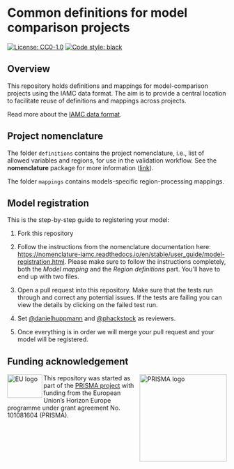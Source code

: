 # Common definitions for model comparison projects

[![License: CC0-1.0](https://img.shields.io/github/license/iamConsortium/common-definitions)](https://github.com/IAMconsortium/common-definitions/blob/main/LICENSE)
[![Code style: black](https://img.shields.io/badge/code%20style-black-000000.svg)](https://github.com/psf/black)

## Overview

This repository holds definitions and mappings for model-comparison projects using the IAMC data format.
The aim is to provide a central location to facilitate reuse of definitions and mappings across projects.

Read more about the [IAMC data format](https://docs.ece.iiasa.ac.at/iamc.html).

## Project nomenclature

The folder `definitions` contains the project nomenclature, i.e., list of allowed
variables and regions, for use in the validation workflow. See the **nomenclature**
package for more information ([link](https://github.com/iamconsortium/nomenclature)).

The folder `mappings` contains models-specific region-processing mappings.

## Model registration

This is the step-by-step guide to registering your model:

1. Fork this repository
2. Follow the instructions from the nomenclature documentation here: <https://nomenclature-iamc.readthedocs.io/en/stable/user_guide/model-registration.html>. 
Please make sure to follow the instructions completely, both the _Model mapping_ and the _Region definitions_ part. You'll have to end up with two files.
3. Open a pull request into this repository. Make sure that the tests run through and correct any potential issues. If the tests are failing you can view the details by clicking on the failed test run.

4. Set [@danielhuppmann](https://github.com/danielhuppmann) and [@phackstock](https://github.com/phackstock) as reviewers.
5. Once everything is in order we will merge your pull request and your model will be registered.

## Funding acknowledgement

<img src="./_static/prisma-logo.png" width="200" align="right" alt="PRISMA logo" />

<img src="./_static/EU-logo-300x201.jpg" width="80" height="54" align="left" alt="EU logo" />
This repository was started as part of the <a href="https://www.net0prisma.eu">PRISMA project</a>
with funding from the European Union’s Horizon Europe programme
under grant agreement No. 101081604 (PRISMA).
